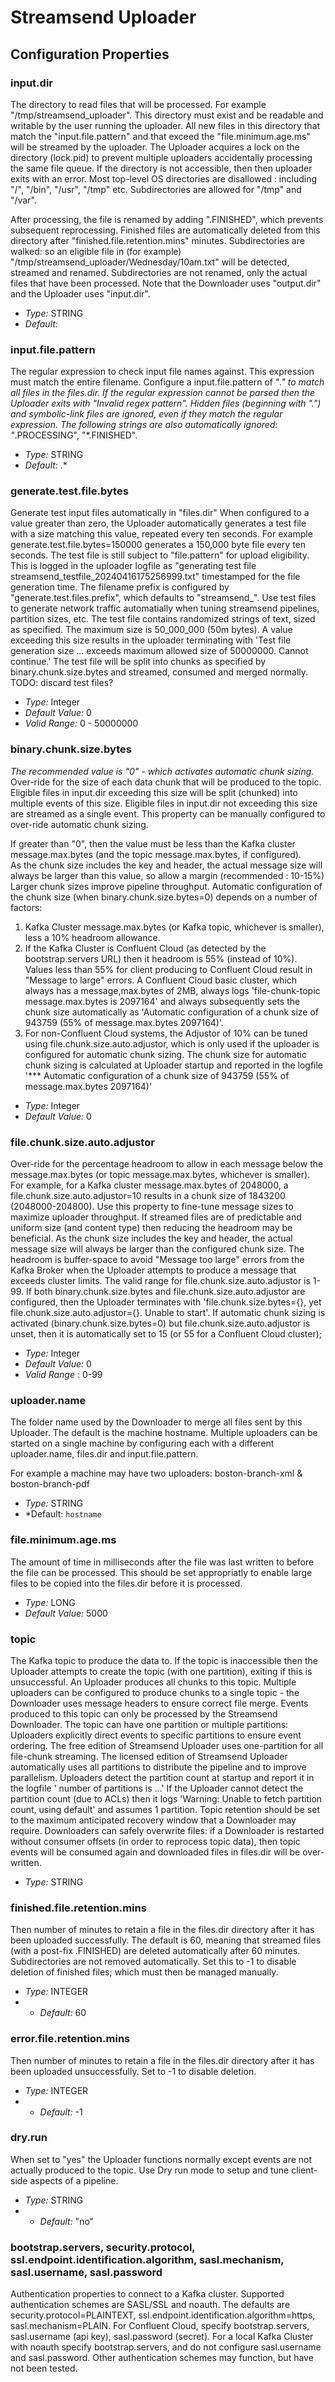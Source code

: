 
# Streamsend Uploader

## Configuration Properties

### input.dir

The directory to read files that will be processed.  For example "/tmp/streamsend_uploader". 
This directory must exist and be readable and writable by the user running the uploader.
All new files in this directory that match the "input.file.pattern" and that exceed the "file.minimum.age.ms" will be streamed by the uploader.
The Uploader acquires a lock on the directory (lock.pid) to prevent multiple uploaders accidentally processing the same file queue.
If the directory is not accessible, then then uploader exits with an error.
Most top-level OS directories are disallowed : including "/", "/bin", "/usr", "/tmp" etc. Subdirectories are allowed for "/tmp" and "/var".

After processing, the file is renamed by adding ".FINISHED", which prevents subsequent reprocessing.
Finished files are automatically deleted from this directory after "finished.file.retention.mins" minutes.
Subdirectories are walked: so an eligible file in (for example) "/tmp/streamsend_uploader/Wednesday/10am.txt" will be detected, streamed and renamed.
Subdirectories are not renamed, only the actual files that have been processed.
Note that the Downloader uses "output.dir" and the Uploader uses "input.dir".

- *Type:* STRING
- *Default:* 

### input.file.pattern

The regular expression to check input file names against. This expression must match the entire filename.
Configure a input.file.pattern of "*." to match all files in the files.dir.
If the regular expression cannot be parsed then the Uploader exits with "Invalid regex pattern".
Hidden files (beginning with ".") and symbolic-link files are ignored, even if they match the regular expression.
The following strings are also automatically ignored: "*.PROCESSING", "*.FINISHED".

- *Type:* STRING
- *Default:* .*

### generate.test.file.bytes

Generate test input files automatically in "files.dir"
When configured to a value greater than zero, the Uploader automatically generates a test file with a size matching this value, repeated every ten seconds.
For example generate.test.file.bytes=150000 generates a 150,000 byte file every ten seconds. 
The test file is still subject to "file.pattern" for upload eligibility.
This is logged in the uploader logfile as "generating test file streamsend_testfile_20240416175256999.txt" timestamped for the file generation time.
The filename prefix is configured by "generate.test.files.prefix", which defaults to "streamsend_".
Use test files to generate network traffic automatially when tuning streamsend pipelines, partition sizes, etc.
The test file contains randomized strings of text, sized as specified. The maximum size is 50_000_000 (50m bytes).
A value exceeding this size results in the uploader terminating with 'Test file generation size ... exceeds maximum allowed size of 50000000. Cannot continue.'
The test file will be split into chunks as specified by binary.chunk.size.bytes and streamed, consumed and merged normally.
TODO: discard test files?

- *Type:* Integer
- *Default Value:* 0
- *Valid Range:* 0 - 50000000

### binary.chunk.size.bytes

_The recommended value is "0" - which activates automatic chunk sizing._
Over-ride for the size of each data chunk that will be produced to the topic. 
Eligible files in input.dir exceeding this size will be split (chunked) into multiple events of this size.
Eligible files in input.dir not exceeding this size are streamed as a single event.
This property can be manually configured to over-ride automatic chunk sizing.

If greater than "0", then the value must be less than the Kafka cluster message.max.bytes (and the topic message.max.bytes, if configured).  
As the chunk size includes the key and header, the actual message size will always be larger than this value, so allow a margin (recommended : 10-15%)
Larger chunk sizes improve pipeline throughput.
Automatic configuration of the chunk size (when binary.chunk.size.bytes=0) depends on a number of factors:
1. Kafka Cluster message.max.bytes (or Kafka topic, whichever is smaller), less a 10% headroom allowance.
2. If the Kafka Cluster is Confluent Cloud (as detected by the bootstrap.servers URL) then it headroom is 55% (instead of 10%). Values less than 55% for client producing to Confluent Cloud result in "Message to large" errors. A Confluent Cloud basic cluster, which always has a message,max.bytes of 2MB, always logs 'file-chunk-topic message.max.bytes is 2097164' and always subsequently sets the chunk size automatically as 'Automatic configuration of a chunk size of 943759 (55% of message.max.bytes 2097164)'. 
3. For non-Confluent Cloud systems, the Adjustor of 10% can be tuned using file.chunk.size.auto.adjustor, which is only used if the uploader is configured for automatic chunk sizing.
The chunk size for automatic chunk sizing is calculated at Uploader startup and reported in the logfile '*** Automatic configuration of a chunk size of 943759 (55% of message.max.bytes 2097164)'

- *Type:* Integer
- *Default Value:* 0


### file.chunk.size.auto.adjustor

Over-ride for the percentage headroom to allow in each message below the message.max.bytes (or topic message.max.bytes, whichever is smaller).
For example, for a Kafka cluster message.max.bytes of 2048000, a file.chunk.size.auto.adjustor=10 results in a chunk size of 1843200 (2048000-204800).
Use this property to fine-tune message sizes to maximize uploader throughput. If streamed files are of predictable and uniform size (and content type) then reducing the headroom may be beneficial.
As the chunk size includes the key and header, the actual message size will always be larger than the configured chunk size.
The headroom is buffer-space to avoid "Message too large" errors from the Kafka Broker when the Uploader attempts to produce a message that exceeds cluster limits.
The valid range for file.chunk.size.auto.adjustor is 1-99.
If both binary.chunk.size.bytes and file.chunk.size.auto.adjustor are configured, then the Uploader terminates with 'file.chunk.size.bytes={}, yet file.chunk.size.auto.adjustor={}. Unable to start'.
If automatic chunk sizing is activated (binary.chunk.size.bytes=0) but file.chunk.size.auto.adjustor is unset, then it is automatically set to 15 (or 55 for a Confluent Cloud cluster);

- *Type:* Integer
- *Default Value:* 0
- *Valid Range* : 0-99



### uploader.name

The folder name used by the Downloader to merge all files sent by this Uploader.
The default is the machine hostname.
Multiple uploaders can be started on a single machine by configuring each with a different uploader.name, files.dir and input.file.pattern.

For example a machine may have two uploaders: boston-branch-xml & boston-branch-pdf

- *Type:* STRING
- *Default: `hostname`


### file.minimum.age.ms

The amount of time in milliseconds after the file was last written to before the file can be processed. This should be set appropriatly to enable large files to be copied into the files.dir before it is processed.

- *Type:* LONG
- *Default Value:* 5000


### topic

The Kafka topic to produce the data to.
If the topic is inaccessible then the Uploader attempts to create the topic (with one partition), exiting if this is unsuccessful.
An Uploader produces all chunks to this topic. Multiple uploaders can be configured to produce chunks to a single topic - the Downloader uses message headers to ensure correct file merge.
Events produced to this topic can only be processed by the Streamsend Downloader.
The topic can have one partition or multiple partitions: Uploaders explicitly direct events to specific partitions to ensure event ordering.
The free edition of Streamsend Uploader uses one-partition for all file-chunk streaming.
The licensed edition of Streamsend Uploader automatically uses all partitions to distribute the pipeline and to improve parallelism.
Uploaders detect the partition count at startup and report it in the logfile '<topic> number of partitions is ...'
If the Uploader cannot detect the partition count (due to ACLs) then it logs 'Warning: Unable to fetch partition count, using default' and assumes 1 partition.
Topic retention should be set to the maximum anticipated recovery window that a Downloader may require. Downloaders can safely overwrite files: if a Downloader is restarted without consumer offsets (in order to reprocess topic data), then topic events will be consumed again and downloaded files in files.dir will be over-written. 


- *Type:* STRING



### finished.file.retention.mins

Then number of minutes to retain a file in the files.dir directory after it has been uploaded successfully. 
The default is 60, meaning that streamed files (with a post-fix .FINISHED) are deleted automatically after 60 minutes.
Subdirectories are not removed automatically.
Set this to -1 to disable deletion of finished files; which must then be managed manually.

- *Type:* INTEGER
- - *Default:* 60

### error.file.retention.mins

Then number of minutes to retain a file in the files.dir directory after it has been uploaded unsuccessfully. Set to -1 to disable deletion.

- *Type:* INTEGER
- - *Default:* -1


### dry.run

When set to "yes" the Uploader functions normally except events are not actually produced to the topic. Use Dry run mode to setup and tune client-side aspects of a pipeline.

- *Type:* STRING
- - *Default:* "no"


### bootstrap.servers, security.protocol, ssl.endpoint.identification.algorithm, sasl.mechanism, sasl.username, sasl.password

Authentication properties to connect to a Kafka cluster.
Supported authentication schemes are SASL/SSL and noauth.
The defaults are security.protocol=PLAINTEXT, ssl.endpoint.identification.algorithm=https, sasl.mechanism=PLAIN.
For Confluent Cloud, specify bootstrap.servers, sasl.username (api key), sasl.password (secret).
For a local Kafka Cluster with noauth specify bootstrap.servers, and do not configure sasl.username and sasl.password.
Other authentication schemes may function, but have not been tested.


